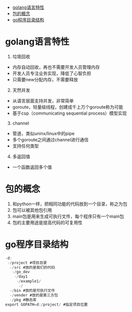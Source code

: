 <!-- TOC -->

- [golang语言特性](#golang%E8%AF%AD%E8%A8%80%E7%89%B9%E6%80%A7)
- [包的概念](#%E5%8C%85%E7%9A%84%E6%A6%82%E5%BF%B5)
- [go程序目录结构](#go%E7%A8%8B%E5%BA%8F%E7%9B%AE%E5%BD%95%E7%BB%93%E6%9E%84)

<!-- /TOC -->
# golang语言特性
1. 垃圾回收
- 内存自动回收，再也不需要开发人员管理内存
- 开发人员专注业务实现，降低了心智负担
- 只需要new分配内存，不需要释放
2. 天然并发
- 从语言层面支持并发，非常简单
- goroute，轻量级线程，创建成千上万个goroute称为可能
- 基于csp（communicating sequential process）模型实现
3. channel
- 管道，类似uninx/linux中的pipe
- 多个goroute之间通过channel进行通信
- 支持任何类型
4. 多返回值
- 一个函数返回多个值
# 包的概念
1. 和python一样，把相同功能的代码放到一个目录，称之为包
2. 包可以被其他包引用
3. main包是用来生成可执行文件，每个程序只有一个main包
4. 包的主要用途是提高代码的可复用性
# go程序目录结构
```go
-d:
 -/project #项目目录
  -/src #放的是我们的代码
   -/go_dev
    -/day1
     -/example1/
      -/
  -/bin #放的是可执行文件
  -/vender #放的是第三方包
  -/pkg #静态库
export GOPATH=d:/project/ #指定项目位置
```
